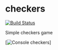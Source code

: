 checkers
========

[![Build Status](https://travis-ci.org/travcunn/checkers.png?branch=master)](https://travis-ci.org/travcunn/checkers)

Simple checkers game

[![Console checkers](https://raw.github.com/travcunn/checkers/master/misc/console.png)]

